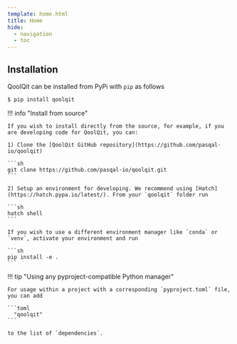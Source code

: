 ```yaml
---
template: home.html
title: Home
hide:
  - navigation
  - toc
---
```


## **Installation**

QoolQit can be installed from PyPi with `pip` as follows

```sh
$ pip install qoolqit
```


!!! info "Install from source"

    If you wish to install directly from the source, for example, if you are developing code for QoolQit, you can:

    1) Clone the [QoolQit GitHub repository](https://github.com/pasqal-io/qoolqit)

    ```sh
    git clone https://github.com/pasqal-io/qoolqit.git
    ```

    2) Setup an environment for developing. We recommend using [Hatch](https://hatch.pypa.io/latest/). From your `qoolqit` folder run

    ```sh
    hatch shell
    ```

    If you wish to use a different environment manager like `conda` or `venv`, activate your environment and run

    ```sh
    pip install -e .
    ```

!!! tip "Using any pyproject-compatible Python manager"

    For usage within a project with a corresponding `pyproject.toml` file, you can add

    ```toml
      "qoolqit"
    ```

    to the list of `dependencies`.

